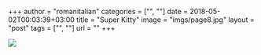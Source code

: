 +++
author = "romanitalian"
categories = ["", ""]
date = 2018-05-02T00:03:39+03:00
title = "Super Kitty"
image = "imgs/page8.jpg"
layout = "post"
tags = ["", ""]
url = ""
+++

<img src="/imgs/page8.jpg">
